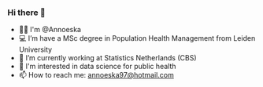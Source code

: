 ### Hi there 👋

- 👩‍💼 I'm @Annoeska 
- 💻 I’m have a MSc degree in Population Health Management from Leiden University
- 🌱 I’m currently working at Statistics Netherlands (CBS)
- 🏥 I'm interested in data science for public health
- 📫 How to reach me: annoeska97@hotmail.com



